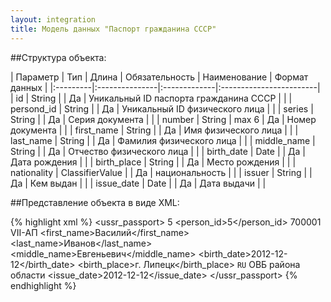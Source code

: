 ```yaml
---
layout: integration
title: Модель данных "Паспорт гражданина СССР"
---
```


##Структура объекта:

| Параметр | Тип | Длина | Обязательность | Наименование | Формат данных |
|:---------|:---------------|:-------------|:------------------------|
| id | String | | Да | Уникальный ID паспорта гражданина СССР | |
| persond_id | String | | Да | Уникальный ID физического лица | |
| series | String |  | Да | Серия документа | |
| number | String | max 6 | Да | Номер документа | |
| first_name | String | | Да | Имя физического лица | |
| last_name | String | | Да | Фамилия физического лица | |
| middle_name | String | | Да | Отчество физического лица | |
| birth_date | Date | | Да | Дата рождения | |
| birth_place | String | | Да | Место рождения | |
| nationality | ClassifierValue | | Да | национальность | |
| issuer | String | | Да | Кем выдан | |
| issue_date | Date | | Да | Дата выдачи | |

##Представление объекта в виде XML:

{% highlight xml %}
<ussr_passport>
  <id>5</id>
  <person_id>5</person_id>
  <number>700001</number>
  <series>VII-АП</serie>
  <first_name>Василий</first_name>
  <last_name>Иванов</last_name>
  <middle_name>Евгеньевич</middle_name>
  <birth_date>2012-12-12</birth_date>
  <birth_place>г. Липецк</birth_place>
  <nationality>
    <code>RU</code>
    <title>Русский</title>
  </nationality>
  <issuer>ОВБ района области</issuer>
  <issue_date>2012-12-12</issue_date>
</ussr_passport>
{% endhighlight %}












